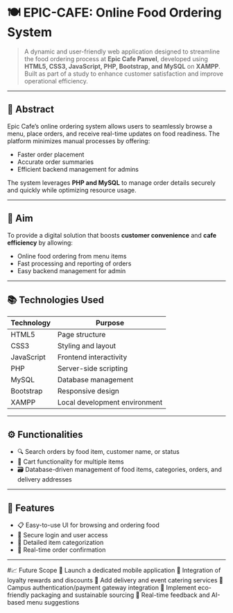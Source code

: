# 🍽️ EPIC-CAFE: Online Food Ordering System

> A dynamic and user-friendly web application designed to streamline the food ordering process at **Epic Cafe Panvel**, developed using **HTML5, CSS3, JavaScript, PHP, Bootstrap, and MySQL** on **XAMPP**. Built as part of a study to enhance customer satisfaction and improve operational efficiency.

---

## 📌 Abstract

Epic Cafe’s online ordering system allows users to seamlessly browse a menu, place orders, and receive real-time updates on food readiness. The platform minimizes manual processes by offering:
- Faster order placement
- Accurate order summaries
- Efficient backend management for admins

The system leverages **PHP and MySQL** to manage order details securely and quickly while optimizing resource usage.

---

## 🎯 Aim

To provide a digital solution that boosts **customer convenience** and **cafe efficiency** by allowing:
- Online food ordering from menu items
- Fast processing and reporting of orders
- Easy backend management for admin

---

## 📚 Technologies Used

| Technology   | Purpose                          |
|--------------|----------------------------------|
| HTML5        | Page structure                   |
| CSS3         | Styling and layout               |
| JavaScript   | Frontend interactivity           |
| PHP          | Server-side scripting            |
| MySQL        | Database management              |
| Bootstrap    | Responsive design                |
| XAMPP        | Local development environment    |

---

## ⚙️ Functionalities

- 🔍 Search orders by food item, customer name, or status
- 🛒 Cart functionality for multiple items
- 🗃️ Database-driven management of food items, categories, orders, and delivery addresses


---

## 🧩 Features

- 📋 Easy-to-use UI for browsing and ordering food
- 🔐 Secure login and user access
- 📁 Detailed item categorization
- 🧾 Real-time order confirmation

---

#📈 Future Scope
📱 Launch a dedicated mobile application
🎁 Integration of loyalty rewards and discounts
🚚 Add delivery and event catering services
🔐 Campus authentication/payment gateway integration
🌱 Implement eco-friendly packaging and sustainable sourcing
📣 Real-time feedback and AI-based menu suggestions
